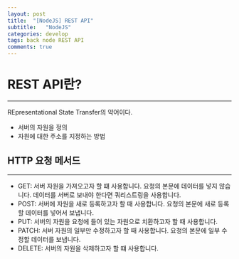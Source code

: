 ```yaml
---
layout: post
title:  "[NodeJS] REST API"
subtitle:   "NodeJS"
categories: develop
tags: back node REST API
comments: true
---
```


# REST API란?
---
REpresentational State Transfer의 약어이다.

- 서버의 자원을 정의
- 자원에 대한 주소를 지정하는 방법

## HTTP 요청 메서드
---
- GET: 서버 자원을 가져오고자 할 떄 사용합니다. 요청의 본문에 데이터를 넣지 않습니다. 데이터를 서버로 보내야 한다면 쿼리스트링을 사용합니다.
- POST: 서버에 자원을 새로 등록하고자 할 때 사용합니다. 요청의 본문에 새로 등록할 데이터를 넣어서 보냅니다.
- PUT: 서버의 자원을 요청에 들어 있는 자원으로 치환하고자 할 때 사용합니다.
- PATCH: 서버 자원의 일부만 수정하고자 할 때 사용합니다. 요청의 본문에 일부 수정할 데이터를 보냅니다.
- DELETE: 서버의 자원을 삭제하고자 할 떄 사용합니다.